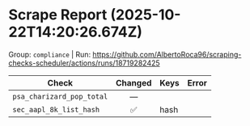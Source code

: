 # Scrape Report (2025-10-22T14:20:26.674Z)

Group: `compliance`  |  Run: https://github.com/AlbertoRoca96/scraping-checks-scheduler/actions/runs/18719282425

| Check | Changed | Keys | Error |
|---|:---:|:--|:--|
| `psa_charizard_pop_total` | — |  |  |
| `sec_aapl_8k_list_hash` | ✅ | hash |  |
